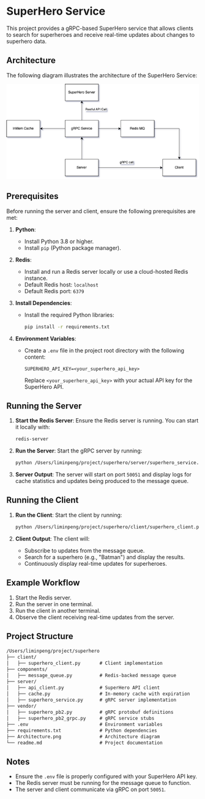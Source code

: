 # SuperHero Service

This project provides a gRPC-based SuperHero service that allows clients to search for superheroes and receive real-time updates about changes to superhero data.

## Architecture

The following diagram illustrates the architecture of the SuperHero Service:

![Architecture](./Architecture.png)

## Prerequisites

Before running the server and client, ensure the following prerequisites are met:

1. **Python**:
   - Install Python 3.8 or higher.
   - Install `pip` (Python package manager).

2. **Redis**:
   - Install and run a Redis server locally or use a cloud-hosted Redis instance.
   - Default Redis host: `localhost`
   - Default Redis port: `6379`

3. **Install Dependencies**:
   - Install the required Python libraries:
     ```bash
     pip install -r requirements.txt
     ```

4. **Environment Variables**:
   - Create a `.env` file in the project root directory with the following content:
     ```plaintext
     SUPERHERO_API_KEY=<your_superhero_api_key>
     ```
     Replace `<your_superhero_api_key>` with your actual API key for the SuperHero API.

## Running the Server

1. **Start the Redis Server**:
   Ensure the Redis server is running. You can start it locally with:
   ```bash
   redis-server
   ```

2. **Run the Server**:
   Start the gRPC server by running:
   ```bash
   python /Users/liminpeng/project/superhero/server/superhero_service.py
   ```

3. **Server Output**:
   The server will start on port `50051` and display logs for cache statistics and updates being produced to the message queue.

## Running the Client

1. **Run the Client**:
   Start the client by running:
   ```bash
   python /Users/liminpeng/project/superhero/client/superhero_client.py
   ```

2. **Client Output**:
   The client will:
   - Subscribe to updates from the message queue.
   - Search for a superhero (e.g., "Batman") and display the results.
   - Continuously display real-time updates for superheroes.

## Example Workflow

1. Start the Redis server.
2. Run the server in one terminal.
3. Run the client in another terminal.
4. Observe the client receiving real-time updates from the server.

## Project Structure

```
/Users/liminpeng/project/superhero
├── client/
│   ├── superhero_client.py       # Client implementation
├── components/
│   ├── message_queue.py          # Redis-backed message queue
├── server/
│   ├── api_client.py             # SuperHero API client
│   ├── cache.py                  # In-memory cache with expiration
│   ├── superhero_service.py      # gRPC server implementation
├── vendor/
│   ├── superhero_pb2.py          # gRPC protobuf definitions
│   ├── superhero_pb2_grpc.py     # gRPC service stubs
├── .env                          # Environment variables
├── requirements.txt              # Python dependencies
├── Architecture.png              # Architecture diagram
└── readme.md                     # Project documentation
```

## Notes

- Ensure the `.env` file is properly configured with your SuperHero API key.
- The Redis server must be running for the message queue to function.
- The server and client communicate via gRPC on port `50051`.
